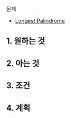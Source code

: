 문제
- [Longest Palindrome](https://leetcode.com/problems/longest-palindrome/)

## 1. 원하는 것

## 2. 아는 것

## 3. 조건

## 4. 계획
